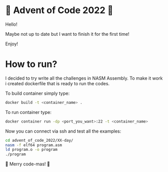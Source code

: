 # 🎄 Advent of Code 2022 🎄

Hello!

Maybe not up to date but I want to finish it for the first time! 

Enjoy!

# How to run?

I decided to try write all the challenges in NASM Assembly.
To make it work i created dockerfile that is ready to run the codes.

To build container simply type:

```sh
docker build -t <container_name> .
```

To run container type:
```sh
docker container run -dp <port_you_want>:22 -t <container_name>
```

Now you can connect via ssh and test all the examples:

```sh
cd advent_of_code_2022/XX-day/
nasm -f elf64 program.asm
ld program.o -o program
./program 
```

🎄 Merry code-mas! 🎄 
